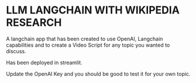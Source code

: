 # LLM LANGCHAIN WITH WIKIPEDIA RESEARCH

A langchain app that has been created to use OpenAI, Langchain capabilities and to create a Video Script for any topic you wanted to discuss. 

Has been deployed in streamlit. 

Update the OpenAI Key and you should be good to test it for your own topic. 



